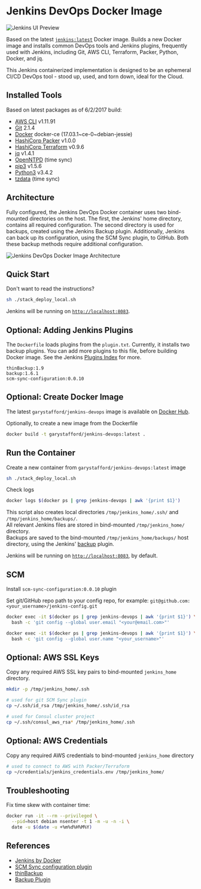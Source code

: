 # Jenkins DevOps Docker Image

![Jenkins UI Preview](https://github.com/garystafford/jenkins-devops/blob/master/jenkins_preview.png)

Based on the latest [`jenkins:latest`](https://hub.docker.com/_/jenkins) Docker image. Builds a new Docker image and installs common DevOps tools and Jenkins plugins, frequently used with Jenkins, including Git, AWS CLI, Terraform, Packer, Python, Docker, and jq.

This Jenkins containerized implementation is designed to be an ephemeral CI/CD DevOps tool - stood up, used, and torn down, ideal for the Cloud.

## Installed Tools

Based on latest packages as of 6/2/2017 build:

- [AWS CLI](https://aws.amazon.com/cli/) v1.11.91
- [Git](https://git-scm.com/) 2.1.4
- [Docker](https://docker.com/) docker-ce (17.03.1~ce-0~debian-jessie)
- [HashiCorp Packer](https://www.packer.io/) v1.0.0
- [HashiCorp Terraform](https://www.terraform.io/) v0.9.6
- [jq](https://stedolan.github.io/jq/) v1.4.1
- [OpenNTPD](http://www.openntpd.org/) (time sync)
- [pip3](https://pip.pypa.io/en/stable/#) v1.5.6
- [Python3](https://www.python.org/) v3.4.2
- [tzdata](https://www.iana.org/time-zones) (time sync)

## Architecture

Fully configured, the Jenkins DevOps Docker container uses two bind-mounted directories on the host. The first, the Jenkins' home directory, contains all required configuration. The second directory is used for backups, created using the Jenkins Backup plugin. Additionally, Jenkins can back up its configuration, using the SCM Sync plugin, to GitHub. Both these backup methods require additional configuration.

![Jenkins DevOps Docker Image Architecture](https://github.com/garystafford/jenkins-devops/blob/master/architecture.png)

## Quick Start
Don't want to read the instructions?
```bash
sh ./stack_deploy_local.sh
```
Jenkins will be running on [`http://localhost:8083`](http://localhost:8083).


## Optional: Adding Jenkins Plugins

The `Dockerfile` loads plugins from the `plugin.txt`. Currently, it installs two backup plugins. You can add more plugins to this file, before building Docker image. See the Jenkins [Plugins Index](https://plugins.jenkins.io/) for more.

```text
thinBackup:1.9
backup:1.6.1
scm-sync-configuration:0.0.10
```

## Optional: Create Docker Image

The latest `garystafford/jenkins-devops` image is available on [Docker Hub](https://hub.docker.com/r/garystafford/jenkins-devops/).

Optionally, to create a new image from the Dockerfile

```bash
docker build -t garystafford/jenkins-devops:latest .
```
## Run the Container

Create a new container from `garystafford/jenkins-devops:latest` image

```bash
sh ./stack_deploy_local.sh
```

Check logs
```bash
docker logs $(docker ps | grep jenkins-devops | awk '{print $1}')
```

This script also creates local directories `/tmp/jenkins_home/.ssh/` and `/tmp/jenkins_home/backups/`.  
All relevant Jenkins files are stored in bind-mounted `/tmp/jenkins_home/` directory.  
Backups are saved to the bind-mounted `/tmp/jenkins_home/backups/` host directory, using the Jenkins' [backup](https://wiki.jenkins-ci.org/display/JENKINS/Backup+Plugin) plugin.

Jenkins will be running on [`http://localhost:8083`](http://localhost:8083), by default.

## SCM

Install `scm-sync-configuration:0.0.10` plugin

Set git/GitHub repo path to your config repo, for example: `git@github.com:<your_username>/jenkins-config.git`

```bash
docker exec -it $(docker ps | grep jenkins-devops | awk '{print $1}') \
  bash -c 'git config --global user.email "<your@email.com>"'

docker exec -it $(docker ps | grep jenkins-devops | awk '{print $1}') \
  bash -c 'git config --global user.name "<your_username>"'
```

## Optional: AWS SSL Keys

Copy any required AWS SSL key pairs to bind-mounted `jenkins_home` directory.

```bash
mkdir -p /tmp/jenkins_home/.ssh

# used for git SCM Sync plugin
cp ~/.ssh/id_rsa /tmp/jenkins_home/.ssh/id_rsa

# used for Consul cluster project
cp ~/.ssh/consul_aws_rsa* /tmp/jenkins_home/.ssh
```

## Optional: AWS Credentials

Copy any required AWS credentials to bind-mounted `jenkins_home` directory

```bash
# used to connect to AWS with Packer/Terraform
cp ~/credentials/jenkins_credentials.env /tmp/jenkins_home/
```

## Troubleshooting

Fix time skew with container time:

```bash
docker run -it --rm --privileged \
  --pid=host debian nsenter -t 1 -m -u -n -i \
  date -u $(date -u +%m%d%H%M%Y)
```

## References

- [Jenkins by Docker](https://store.docker.com/images/d55eda09-d7f0-47b0-8780-3407f2f9142c?tab=description)
- [SCM Sync configuration plugin](https://wiki.jenkins-ci.org/display/JENKINS/SCM+Sync+configuration+plugin)
- [thinBackup](https://wiki.jenkins-ci.org/display/JENKINS/thinBackup)
- [Backup Plugin](https://wiki.jenkins-ci.org/display/JENKINS/Backup+Plugin)
